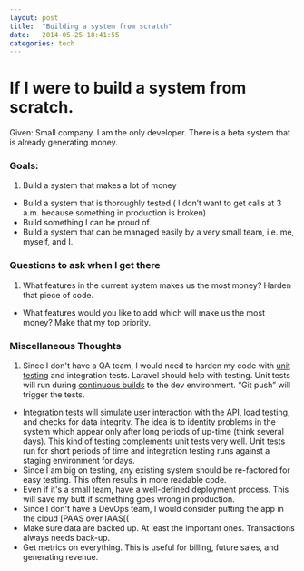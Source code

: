 ```yaml
---
layout: post
title:  "Building a system from scratch"
date:   2014-05-25 18:41:55
categories: tech
---
```


# If I were to build a system from scratch. 

Given: Small company. I am the only developer. There is a beta system that is already generating money.


### Goals:
1.	Build a system that makes a lot of money
*	Build a system that is thoroughly tested ( I don’t want to get calls at 3 a.m. because something in production is broken)
*	Build something I can be proud of.
*	Build a system that can be managed easily by a very small team, i.e. me, myself, and I.

### Questions to ask when I get there
1.	What features in the current system makes us the most money? Harden that piece of code.
*	What features would you like to add which will make us the most money? Make that my top priority.


### Miscellaneous Thoughts
1.  Since I don't have a QA team, I would need to harden my code with [unit testing](http://laravel.com/docs/testing#defining-and-running-tests) and integration tests. Laravel should help with testing. Unit tests will run during [continuous builds](http://en.wikipedia.org/wiki/Continuous_integration) to the dev environment. “Git push” will trigger the tests.
* Integration tests will simulate user interaction with the API, load testing, and checks for data integrity. The idea is to identity problems in the system which appear only after long periods of up-time (think several days). This kind of testing complements unit tests very well. Unit tests run for short periods of time and integration testing runs against a staging environment for days.
* Since I am big on testing, any existing system should be re-factored for easy testing. This often results in more readable code.
* Even if it's a small team, have a well-defined deployment process. This will save my butt if something goes wrong in production.
* Since I don't have a DevOps team, I would consider putting the app in the cloud [PAAS over IAAS[(
* Make sure data are backed up. At least the important ones. Transactions always needs back-up.
* Get metrics on everything. This is useful for billing, future sales, and generating revenue.

